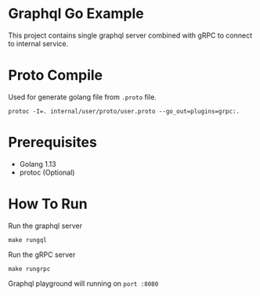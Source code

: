 # Graphql Go Example

This project contains single graphql server combined with gRPC to connect to internal service.

# Proto Compile

Used for generate golang file from `.proto` file.

```
protoc -I=. internal/user/proto/user.proto --go_out=plugins=grpc:.
```

# Prerequisites

- Golang 1.13
- protoc (Optional)

# How To Run

Run the graphql server

```
make rungql
```

Run the gRPC server

```
make rungrpc
```

Graphql playground will running on `port :8080`

